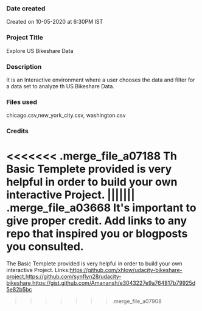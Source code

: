 ### Date created
Created on 10-05-2020 at 6:30PM IST

### Project Title
Explore US Bikeshare Data

### Description
It is an Interactive environment where a user chooses the data and filter for a data set to analyze th US Bikeshare Data.

### Files used
chicago.csv,new_york_city.csv, washington.csv

### Credits
<<<<<<< .merge_file_a07188
Th Basic Templete provided is very helpful in order to build your own interactive Project.
||||||| .merge_file_a03668
It's important to give proper credit. Add links to any repo that inspired you or blogposts you consulted.
=======
The Basic Templete provided is very helpful in order to build your own interactive Project.
Links:https://github.com/xhlow/udacity-bikeshare-project,https://github.com/synflyn28/udacity-bikeshare,https://gist.github.com/Amanansh/e3043227e9a764817b79925d5e82b5bc

>>>>>>> .merge_file_a07908


